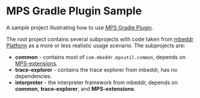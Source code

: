 # MPS Gradle Plugin Sample

A sample project illustrating how to use [MPS Gradle Plugin](https://github.com/specificlanguages/mps-gradle-plugin).

The root project contains several subprojects with code taken from [mbeddr
Platform](https://github.com/mbeddr/mbeddr.core) as a more or less realistic usage scenario. The subprojects are:

* **common** - contains most of `com.mbeddr.mpsutil.common`, depends on
  [MPS-extensions](https://github.com/JetBrains/MPS-extensions).
* **trace-explorer** - contains the trace explorer from mbeddr, has no dependencies.
* **interpreter** - the interpreter framework from mbeddr, depends on **common**, **trace-explorer**, and
  **MPS-extensions**.
